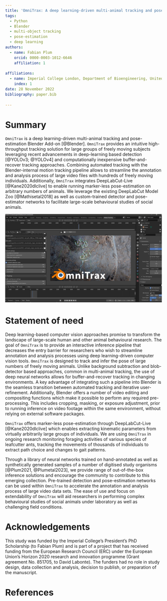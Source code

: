 ```yaml
---
title: 'OmniTrax: A deep learning-driven multi-animal tracking and pose-estimation add-on for Blender'
tags:
  - Python
  - Blender
  - multi-object tracking
  - pose-estimation
  - deep learning
authors:
  - name: Fabian Plum
    orcid: 0000-0003-1012-6646
    affiliation: 1

affiliations:
  - name: Imperial College London, Department of Bioengineering, United Kingdom
    index: 1
date: 28 November 2022
bibliography: paper.bib

---
```


# Summary


`OmniTrax` is a deep learning-driven multi-animal tracking and pose-estimation Blender Add-on [@Blender].
`OmniTrax` provides an intuitive high-throughput tracking solution for large groups of freely moving subjects leveraging
recent advancements in deep-learning based detection [@YOLOv3; @YOLOv4] and computationally inexpensive buffer-and-recover 
tracking approaches. Combining automated tracking with the Blender-internal motion tracking pipeline allows to streamline 
the annotation and analysis process of large video files with hundreds of freely moving individuals. Additionally, 
`OmniTrax` integrates DeepLabCut-Live [@Kane2020dlclive] to enable running marker-less pose-estimation on arbitrary 
numbers of animals. We leverage the existing DeepLabCut Model Zoo [@Mathisetal2018] as well as custom-trained 
detector and pose-estimator networks to facilitate large-scale behavioural studies of social animals.

![OmniTrax user-interface.\label{fig:demo}](../images/omnitrax_demo_screen.jpg)

# Statement of need

Deep learning-based computer vision approaches promise to transform the landscape of large-scale human and other animal 
behavioural research. The goal of `OmniTrax` is to provide an interactive inference pipeline that decreases the entry barrier 
for researchers who wish to streamline annotation and analysis processes using deep learning-driven computer vision tools.
`OmniTrax` is designed to track and infer the pose of large numbers of freely moving animals. Unlike background
subtraction and blob-detector based approaches, common in multi-animal tracking, the use of deep neural networks 
allows for buffer-and-recover tracking in changing environments. A key advantage of integrating such a
pipeline into Blender is the seamless transition between automated tracking and iterative user-refinement. Additionally, 
Blender offers a number of video editing and compositing functions which make it possible to perform any required 
pre-processing. This includes cropping, masking, or exposure adjustment, prior to running inference on video footage within 
the same environment, without relying on external software packages.

`OmniTrax` offers marker-less pose-estimation through DeepLabCut-Live [@Kane2020dlclive] which enables 
extracting kinematic parameters from virtually arbitrarily large groups of individuals. We are using `OmniTrax` in ongoing research 
monitoring foraging activities of various species of leafcutter ants, tracking the movements of thousands of 
individuals to extract path choice and changes to gait patterns.

Through a library of neural networks trained on hand-annotated as well as synthetically generated samples of a number of 
digitised study organisms [@Plum2021, @Plumetal2023], we provide range of out-of-the-box inference solutions and encourage the community 
to contribute to this emerging collection. Pre-trained detection and pose-estimation networks can be used within `OmniTrax` 
to accelerate the annotation and analysis process of large video data sets. The ease of use and focus on extendability 
of `OmniTrax` will aid researchers in performing complex behavioural studies of social animals under laboratory as well 
as challenging field conditions.

# Acknowledgements

This study was funded by the Imperial College’s President’s PhD Scholarship (to Fabian Plum) and is part of a project 
that has received funding from the European Research Council (ERC) under the European Union’s Horizon 2020 research 
and innovation programme (Grant agreement No. 851705, to David Labonte). The funders had no role in study design, data 
collection and analysis, decision to publish, or preparation of the manuscript.

# References